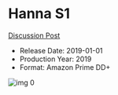 # Hanna S1

[Discussion Post](https://www.avsforum.com/threads/bass-eq-for-filtered-movies.2995212/post-57869412)

* Release Date: 2019-01-01
* Production Year: 2019
* Format: Amazon Prime DD+

![img 0](https://i.imgur.com/vhk9wtt.jpg)

